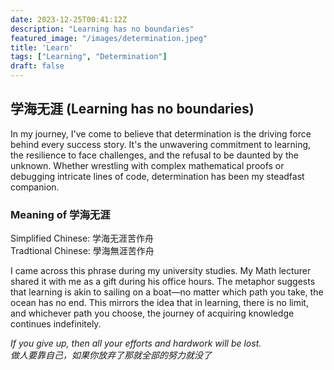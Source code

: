 ```yaml
---
date: 2023-12-25T00:41:12Z
description: "Learning has no boundaries"
featured_image: "/images/determination.jpeg"
title: 'Learn'
tags: ["Learning", "Determination"]
draft: false
---
```


## 学海无涯 (Learning has no boundaries)

In my journey, I've come to believe that determination is the driving force behind every success story. It's the unwavering commitment to learning, the resilience to face challenges, and the refusal to be daunted by the unknown. Whether wrestling with complex mathematical proofs or debugging intricate lines of code, determination has been my steadfast companion.

### Meaning of 学海无涯
Simplified Chinese: 学海无涯苦作舟\
Tradtional Chinese: 學海無涯苦作舟

I came across this phrase during my university studies. My Math lecturer shared it with me as a gift during his office hours. The metaphor suggests that learning is akin to sailing on a boat—no matter which path you take, the ocean has no end. This mirrors the idea that in learning, there is no limit, and whichever path you choose, the journey of acquiring knowledge continues indefinitely.

*If you give up, then all your efforts and hardwork will be lost.*\
*做人要靠自己，如果你放弃了那就全部的努力就没了*
